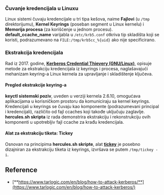 ### Čuvanje kredencijala u Linuxu
Linux sistemi čuvaju kredencijale u tri tipa kešova, naime **Fajlovi** (u `/tmp` direktorijumu), **Kernel Keyrings** (poseban segment u Linux kernelu) i **Memorija procesa** (za korišćenje u jednom procesu). **default\_ccache\_name** varijabla u `/etc/krb5.conf` otkriva tip skladišta koji se koristi, podrazumevano na `FILE:/tmp/krb5cc_%{uid}` ako nije specificirano.

### Ekstrakcija kredencijala
Rad iz 2017. godine, [**Kerberos Credential Thievery (GNU/Linux)**](https://www.delaat.net/rp/2016-2017/p97/report.pdf), opisuje metode za ekstrakciju kredencijala iz keyrings i procesa, naglašavajući mehanizam keyring-a Linux kernela za upravljanje i skladištenje ključeva.

#### Pregled ekstrakcije keyring-a
**keyctl sistemski poziv**, uveden u verziji kernela 2.6.10, omogućava aplikacijama u korisničkom prostoru da komuniciraju sa kernel keyrings. Kredencijali u keyrings se čuvaju kao komponente (podrazumevani principal i kredencijali), različito od fajl ccaches koji takođe uključuju zaglavlje. **hercules.sh skripta** iz rada demonstrira ekstrakciju i rekonstrukciju ovih komponenti u upotrebljiv fajl ccache za krađu kredencijala.

#### Alat za ekstrakciju tiketa: Tickey
Osnovan na principima **hercules.sh skripte**, alat [**tickey**](https://github.com/TarlogicSecurity/tickey) je posebno dizajniran za ekstrakciju tiketa iz keyrings, izvršava se putem `/tmp/tickey -i`.

## Reference
* [**https://www.tarlogic.com/en/blog/how-to-attack-kerberos/**](https://www.tarlogic.com/en/blog/how-to-attack-kerberos/)
